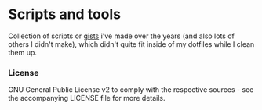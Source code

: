 # Scripts and tools

Collection of scripts or [gists](https://gist.github.com/cafade) i've made over the years (and also lots of others I didn't make), which didn't
quite fit inside of my dotfiles while I clean them up.

### License

GNU General Public License v2 to comply with the respective sources - see the accompanying LICENSE file for more details.
